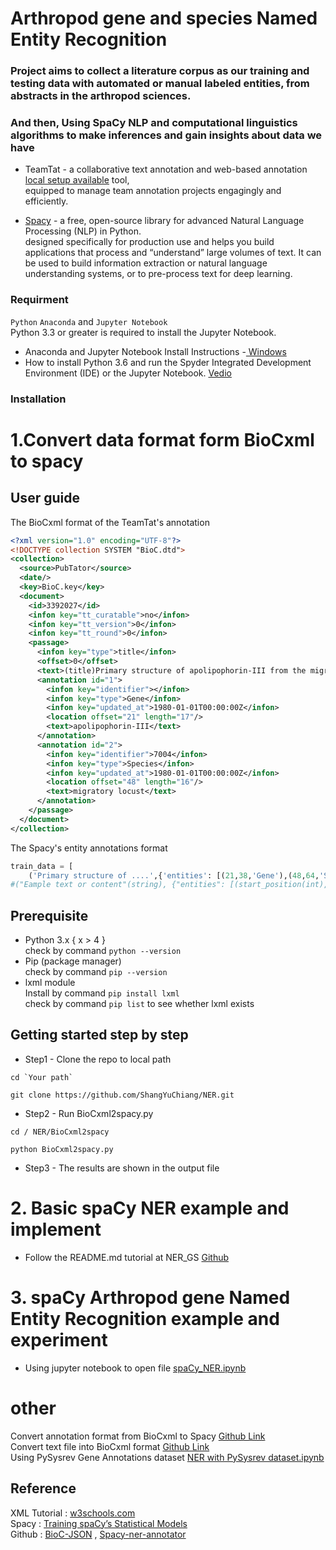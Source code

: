 # Arthropod gene and species Named Entity Recognition

### Project aims to collect a literature corpus as our training and testing data with automated or manual labeled entities, from abstracts in the arthropod sciences. <bt>
### And then, Using SpaCy NLP and computational linguistics algorithms to make inferences and gain insights about data we have


* TeamTat - a collaborative text annotation and web-based annotation [local setup available](https://www.teamtat.org) tool,<br>equipped to manage team annotation projects engagingly and efficiently.

* [Spacy](https://spacy.io/usage/spacy-101#whats-spacy) - a free, open-source library for advanced Natural Language Processing (NLP) in Python.<br>
designed specifically for production use and helps you build applications that process and “understand” large volumes of text. It can be used to build information extraction or natural language understanding systems, or to pre-process text for deep learning.

### Requirment
`Python` `Anaconda` and `Jupyter Notebook`<br>
Python 3.3 or greater is required to install the Jupyter Notebook.
* Anaconda and Jupyter Notebook Install Instructions -[ Windows ](https://mas-dse.github.io/startup/anaconda-windows-install/)
* How to install Python 3.6 and run the Spyder Integrated Development Environment (IDE) or the Jupyter Notebook. [Vedio]( https://www.youtube.com/watch?v=LrMOrMb8-3s)

### Installation


# 1.Convert data format form BioCxml to spacy
## User guide
The BioCxml format of the TeamTat's annotation
```xml
<?xml version="1.0" encoding="UTF-8"?>
<!DOCTYPE collection SYSTEM "BioC.dtd">
<collection>
  <source>PubTator</source>
  <date/>
  <key>BioC.key</key>
  <document>
    <id>3392027</id>
    <infon key="tt_curatable">no</infon>
    <infon key="tt_version">0</infon>
    <infon key="tt_round">0</infon>
    <passage>
      <infon key="type">title</infon>
      <offset>0</offset>
      <text>(title)Primary structure of apolipophorin-III from the migratory locust, Locusta migratoria. Potential amphipathic structures and molecular evolution of an insect apolipoprotein.</text>
      <annotation id="1">
        <infon key="identifier"></infon>
        <infon key="type">Gene</infon>
        <infon key="updated_at">1980-01-01T00:00:00Z</infon>
        <location offset="21" length="17"/>
        <text>apolipophorin-III</text>
      </annotation>
      <annotation id="2">
        <infon key="identifier">7004</infon>
        <infon key="type">Species</infon>
        <infon key="updated_at">1980-01-01T00:00:00Z</infon>
        <location offset="48" length="16"/>
        <text>migratory locust</text>
      </annotation>
    </passage>
  </document>
</collection>

```

The Spacy's entity annotations format
```python
train_data = [
    ('Primary structure of ....',{'entities': [(21,38,'Gene'),(48,64,'Species'),(66,84,'Species'),(225,242,'Gene'),(248,266,'Species'),(423,440,'Gene'),(450,466,'Species'),(468,481,'Species'),(597,610,'Species'),(969,978,'Species'),(1159,1168,'Species'),(1234,1243,'Species')]}),(ex2),(ex3)]
#("Eample text or content"(string), {"entities": [(start_position(int), end_position(int), "label_name"(string))]})
```

## Prerequisite
- Python 3.x { x > 4 }  
check by command  `python --version`  
- Pip (package manager)  
check by command  `pip --version`  
- lxml module  
Install by command `pip install lxml`  
check by command   `pip list` to see whether lxml exists


## Getting started step by step 

- Step1 - Clone the repo to local path
```
cd `Your path`
```
```
git clone https://github.com/ShangYuChiang/NER.git
```

- Step2 - Run BioCxml2spacy.py

```
cd / NER/BioCxml2spacy
```
```
python BioCxml2spacy.py
```
- Step3 - The results are shown in the output file

# 2. Basic spaCy NER example and implement

- Follow the README.md tutorial at NER_GS [Github](https://github.com/ShangYuChiang/NER_GS)

# 3. spaCy Arthropod gene Named Entity Recognition example and experiment
- Using jupyter notebook to open file [spaCy_NER.ipynb](https://github.com/ShangYuChiang/NER/blob/master/spaCy_NER.ipynb)

# other
Convert annotation format from BioCxml to Spacy [Github Link](https://github.com/ShangYuChiang/BioCxml2spacy)<br>
Convert text file into BioCxml format [Github Link](https://github.com/ShangYuChiang/txt2BioCxml)<br>
Using PySysrev Gene Annotations dataset [NER with PySysrev dataset.ipynb](https://github.com/ShangYuChiang/NER/blob/master/NER%20with%20PySysrev%20dataset.ipynb)


## Reference
XML Tutorial : [w3schools.com](https://docs.python.org/2/library/xml.etree.elementtree.html)  <br>
Spacy : [Training spaCy’s Statistical Models](https://spacy.io/usage/training) <br> 
Github : [BioC-JSON](https://github.com/ncbi-nlp/BioC-JSON) , [Spacy-ner-annotator](https://github.com/ManivannanMurugavel/spacy-ner-annotator)

